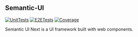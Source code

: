 ## Semantic-UI

[![UnitTests](https://badgen.net/https/wzcozo2uwacu4dfvawkdkmxi640guflx.lambda-url.us-east-1.on.aws?cache=300)](https://github.com/Semantic-Org/Semantic-Next/actions/workflows/ci.yml)
[![E2ETests](https://badgen.net/https/ien5pqfy4lsyqy5a2vegyvevpa0petpj.lambda-url.us-east-1.on.aws?cache=300)](https://github.com/Semantic-Org/Semantic-Next/actions/workflows/ci.yml)
[![Coverage](https://badgen.net/https/fnipttzwzg6ieemy4winuladuu0jhqef.lambda-url.us-east-1.on.aws?cache=300)](https://github.com/Semantic-Org/Semantic-Next/actions/workflows/ci.yml)

Semantic UI Next is a UI framework built with web components.
